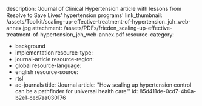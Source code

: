 description: 'Journal of Clinical Hypertension article with lessons from Resolve to Save Lives’ hypertension programs'
link_thumbnail: /assets/Toolkit/scaling-up-effective-treatment-of-hypertension_jch_web-annex.jpg
attachment: /assets/PDFs/frieden_scaling-up-effective-treatment-of-hypertension_jch_web-annex.pdf
resource-category:
  - background
  - implementation
resource-type:
  - journal-article
resource-region:
  - global
resource-language:
  - english
resource-source:
  - rtsl
  - ac-journals
title: 'Journal article: "How scaling up hypertension control can be a pathfinder for universal health care"'
id: 85d411de-0cd7-4b0a-b2e1-ced7aa030176
